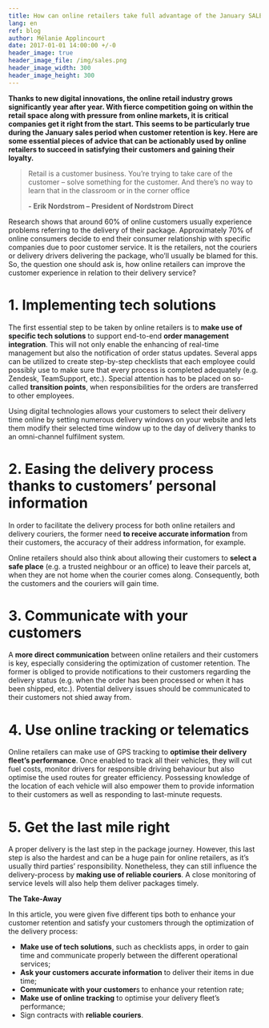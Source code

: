 ```yaml
---
title: How can online retailers take full advantage of the January SALES period?
lang: en
ref: blog
author: Mélanie Applincourt
date: 2017-01-01 14:00:00 +/-0
header_image: true
header_image_file: /img/sales.png
header_image_width: 300
header_image_height: 300
---
```


**Thanks to new digital innovations, the online retail industry grows significantly year after year. With fierce competition going on within the retail space along with pressure from online markets, it is critical companies get it right from the start. This seems to be particularly true during the January sales period when customer retention is key. Here are some essential pieces of advice that can be actionably used by online retailers to succeed in satisfying their customers and gaining their loyalty.**

> Retail is a customer business. You’re trying to take care of the customer – solve something for the customer. And there’s no way to learn that in the classroom or in the corner office
> 
> **- Erik Nordstrom – President of Nordstrom Direct**


Research shows that around 60% of online customers usually experience problems referring to the delivery of their package. Approximately 70% of online consumers decide to end their consumer relationship with specific companies due to poor customer service. It is the retailers, not the couriers or delivery drivers delivering the package, who’ll usually be blamed for this. So, the question one should ask is, how online retailers can improve the customer experience in relation to their delivery service?

# 1.	Implementing tech solutions
The first essential step to be taken by online retailers is to **make use of specific tech solutions** to support end-to-end **order management integration**. This will not only enable the enhancing of real-time management but also the notification of order status updates. Several apps can be utilized to create step-by-step checklists that each employee could possibly use to make sure that every process is completed adequately (e.g. Zendesk, TeamSupport, etc.). Special attention has to be placed on so-called **transition points**, when responsibilities for the orders are transferred to other employees.

Using digital technologies allows your customers to select their delivery time online by setting numerous delivery windows on your website and lets them modify their selected time window up to the day of delivery thanks to an omni-channel fulfilment system.

# 2.	Easing the delivery process thanks to customers’ personal information
In order to facilitate the delivery process for both online retailers and delivery couriers, the former need **to receive accurate information** from their customers, the accuracy of their address information, for example. 

Online retailers should also think about allowing their customers to **select a safe place** (e.g. a trusted neighbour or an office) to leave their parcels at, when they are not home when the courier comes along. Consequently, both the customers and the couriers will gain time. 

# 3.	Communicate with your customers 

A **more direct communication** between online retailers and their customers is key, especially considering the optimization of customer retention. The former is obliged to provide notifications to their customers regarding the delivery status (e.g. when the order has been processed or when it has been shipped, etc.). Potential delivery issues should be communicated to their customers not shied away from. 

# 4.	Use online tracking or telematics 

Online retailers can make use of GPS tracking to **optimise their delivery fleet’s performance**. Once enabled to track all their vehicles, they will cut fuel costs, monitor drivers for responsible driving behaviour but also optimise the used routes for greater efficiency. Possessing knowledge of the location of each vehicle will also empower them to provide information to their customers as well as responding to last-minute requests. 

# 5.	Get the last mile right

A proper delivery is the last step in the package journey. However, this last step is also the hardest and can be a huge pain for online retailers, as it’s usually third parties’ responsibility. Nonetheless, they can still influence the delivery-process by **making use of reliable couriers**. A close monitoring of service levels will also help them deliver packages timely. 

**The Take-Away**

In this article, you were given five different tips both to enhance your customer retention and satisfy your customers through the optimization of the delivery process:

* **Make use of tech solutions**, such as checklists apps, in order to gain time and communicate properly between the different operational services;
* **Ask your customers accurate information** to deliver their items in due time;
* **Communicate with your customer**s to enhance your retention rate;
* **Make use of online tracking** to optimise your delivery fleet’s performance;
* Sign contracts with **reliable couriers**.


